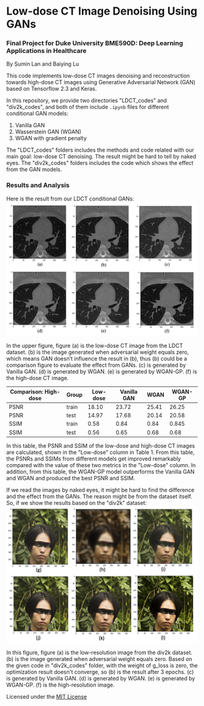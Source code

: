 # Low-dose CT Image Denoising Using GANs

### Final Project for Duke University BME590D: Deep Learning Applications in Healthcare

By Sumin Lan and Baiying Lu

This code implements low-dose CT images denoising and reconstruction towards high-dose CT images using Generative Adversarial Network (GAN) based on Tensorflow 2.3 and Keras.

In this repository, we provide two directories "LDCT_codes" and "div2k_codes", and both of them include `.ipynb` files for different conditional GAN models:
1. Vanilla GAN
2. Wasserstein GAN (WGAN)
3. WGAN with gradient penalty

The "LDCT_codes" folders includes the methods and code related with our main goal: low-dose CT denoising. The result might be hard to tell by naked eyes. The "div2k_codes" folders includes the code which shows the effect from the GAN models.

### Results and Analysis

Here is the result from our LDCT conditional GANs:
![image info](./images/results_6x.png)

In the upper figure, figure (a) is the low-dose CT image from the LDCT dataset. (b) is the image generated when adversarial weight equals zero, which means GAN doesn’t influence the result in (b), thus (b) could be a comparison figure to evaluate the effect from GANs. (c) is generated by Vanilla GAN. (d) is generated by WGAN. (e) is generated by WGAN-GP. (f) is the high-dose CT image.

| Comparison: High-dose  | Group  |  Low-dose | Vanilla GAN  | WGAN  | WGAN-GP  |
|---|---|---|---|---|---|
| PSNR  | train  | 18.10  | 23.72  | 25.41  | 26.25  |
| PSNR  | test  | 14.97  | 17.68  | 20.14  | 20.58  |
| SSIM  | train  | 0.58  | 0.84  | 0.84  | 0.845  |
| SSIM  | test  | 0.56  | 0.65  | 0.68  | 0.68  |

In this table, the PSNR and SSIM of the low-dose and high-dose CT images are calculated, shown in the "Low-dose" column in Table 1. From this table, the PSNRs and SSIMs from different models get improved remarkably compared with the value of these two metrics in the "Low-dose" column. In addition, from this table, the WGAN-GP model outperforms the Vanilla GAN and WGAN and produced the best PSNR and SSIM.

If we read the images by naked eyes, it might be hard to find the difference and the effect from the GANs. The reason might be from the dataset itself. So, if we show the results based on the "div2k" dataset:
![image info](./images/maskman.png)

In this figure, figure (a) is the low-resolution image from the div2k dataset. (b) is the image generated when adversarial weight equals zero. Based on the given code in "div2k_codes" folder, with the weight of g_loss is zero, the optimization result doesn't converge, so (b) is the result after 3 epochs. (c) is generated by Vanilla GAN. (d) is generated by WGAN. (e) is generated by WGAN-GP. (f) is the high-resolution image.

Licensed under the [MIT License](LICENSE.txt)
